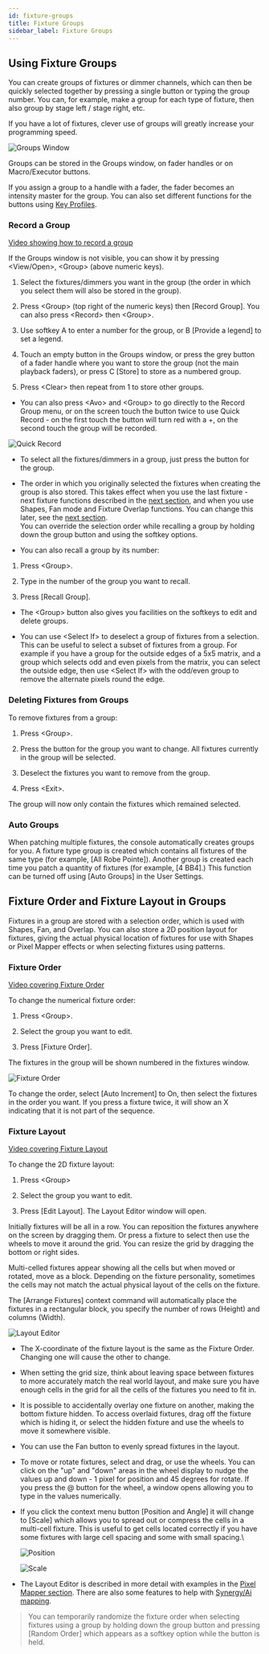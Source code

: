 ```yaml
---
id: fixture-groups
title: Fixture Groups
sidebar_label: Fixture Groups
---
```


Using Fixture Groups
--------------------

You can create groups of fixtures or dimmer channels, which can then be
quickly selected together by pressing a single button or typing the
group number. You can, for example, make a group for each type of
fixture, then also group by stage left / stage right, etc.

If you have a lot of fixtures, clever use of groups will greatly
increase your programming speed.

![Groups Window](/docs/images/image166.png)

Groups can be stored in the Groups window, on fader handles or on
Macro/Executor buttons.

If you assign a group to a handle with a fader, the fader becomes an
intensity master for the group. You can also set different functions for
the buttons using [Key Profiles](../system-settings/key-profiles.md).

### Record a Group

[Video showing how to record a group](https://youtu.be/E8QxOKT5TCA?t=20)

If the Groups window is not visible, you can show it by pressing
\<View/Open\>, \<Group\> (above numeric keys).

1. Select the fixtures/dimmers you want in the group (the order in
which you select them will also be stored in the group).

2. Press \<Group\> (top right of the numeric keys) then \[Record
Group\]. You can also press \<Record\> then \<Group\>.

3. Use softkey A to enter a number for the group, or B \[Provide a
legend\] to set a legend.

4. Touch an empty button in the Groups window, or press the grey button
of a fader handle where you want to store the group (not the main
playback faders), or press C \[Store\] to store as a numbered group.

5. Press \<Clear\> then repeat from 1 to store other groups.

-   You can also press \<Avo\> and \<Group\> to go directly to the
    Record Group menu, or on the screen touch the button twice to use
    Quick Record - on the first touch the button will turn red with a
    +, on the second touch the group will be recorded.

![Quick Record](/docs/images/quick-record.png)

-   To select all the fixtures/dimmers in a group, just press the button
    for the group.

-   The order in which you originally selected the fixtures when
    creating the group is also stored. This takes effect when you use
    the last fixture - next fixture functions described in the [next section](../controlling-fixtures/fixture-groups.md#fixture-order-and-fixture-layout-in-groups), and when you use Shapes, Fan mode and Fixture Overlap
    functions. You can change this later, see the [next section](../controlling-fixtures/fixture-groups.md#fixture-order-and-fixture-layout-in-groups).\
    You can override the selection order while recalling a group by
    holding down the group button and using the softkey options.

-   You can also recall a group by its number:

1. Press \<Group\>.

2. Type in the number of the group you want to recall.

3. Press \[Recall Group\].

-   The \<Group\> button also gives you facilities on the softkeys to
    edit and delete groups.

-   You can use \<Select If\> to deselect a group of fixtures from a
    selection. This can be useful to select a subset of fixtures from a
    group. For example if you have a group for the outside edges of a
    5x5 matrix, and a group which selects odd and even pixels from the
    matrix, you can select the outside edge, then use \<Select If\> with
    the odd/even group to remove the alternate pixels round the edge.

### Deleting Fixtures from Groups

To remove fixtures from a group:

1. Press \<Group\>.

2. Press the button for the group you want to change. All fixtures
currently in the group will be selected.

3. Deselect the fixtures you want to remove from the group.

4. Press \<Exit\>.

The group will now only contain the fixtures which remained selected.

### Auto Groups

When patching multiple fixtures, the console automatically creates
groups for you. A fixture type group is created which contains all
fixtures of the same type (for example, \[All Robe Pointe\]). Another
group is created each time you patch a quantity of fixtures (for
example, \[4 BB4\].) This function can be turned off using \[Auto
Groups\] in the User Settings.

Fixture Order and Fixture Layout in Groups
------------------------------------------

Fixtures in a group are stored with a selection order, which is used
with Shapes, Fan, and Overlap. You can also store a 2D position layout
for fixtures, giving the actual physical location of fixtures for use
with Shapes or Pixel Mapper effects or when selecting fixtures using
patterns.

### Fixture Order

[Video covering Fixture Order](https://youtu.be/2TqYjvGoGXQ?t=20)

To change the numerical fixture order:

1. Press \<Group\>.

2. Select the group you want to edit.

3. Press \[Fixture Order\].

The fixtures in the group will be shown numbered in the fixtures window.

![Fixture Order](/docs/images/image167.png)

To change the order, select \[Auto Increment\] to On, then select the
fixtures in the order you want. If you press a fixture twice, it will
show an X indicating that it is not part of the sequence.

### Fixture Layout

[Video covering Fixture Layout](https://youtu.be/9S5nQmVpPNs?t=20)

To change the 2D fixture layout:

1. Press \<Group\>

2. Select the group you want to edit.

3. Press \[Edit Layout\]. The Layout Editor window will open.

Initially fixtures will be all in a row. You can reposition the fixtures
anywhere on the screen by dragging them. Or press a fixture to select
then use the wheels to move it around the grid. You can resize the grid
by dragging the bottom or right sides.

Multi-celled fixtures appear showing all the cells but when moved or
rotated, move as a block. Depending on the fixture personality,
sometimes the cells may not match the actual physical layout of the
cells on the fixture.

The \[Arrange Fixtures\] context command will automatically place the
fixtures in a rectangular block, you specify the number of rows (Height)
and columns (Width).

![Layout Editor](/docs/images/image168.png)

-   The X-coordinate of the fixture layout is the same as the Fixture
    Order. Changing one will cause the other to change.

-   When setting the grid size, think about leaving space between
    fixtures to more accurately match the real world layout, and make
    sure you have enough cells in the grid for all the cells of the
    fixtures you need to fit in.

-   It is possible to accidentally overlay one fixture on another,
    making the bottom fixture hidden. To access overlaid fixtures, drag
    off the fixture which is hiding it, or select the hidden fixture and
    use the wheels to move it somewhere visible.

-   You can use the Fan button to evenly spread fixtures in the layout.

-   To move or rotate fixtures, select and drag, or use the wheels. You
    can click on the "up" and "down" areas in the wheel display to nudge
    the values up and down - 1 pixel for position and 45 degrees for
    rotate. If you press the @ button for the wheel, a window opens
    allowing you to type in the values numerically.

-   If you click the context menu button \[Position and Angle\] it will
    change to \[Scale\] which allows you to spread out or compress the
    cells in a multi-cell fixture. This is useful to get cells located
    correctly if you have some fixtures with large cell spacing and some
    with small spacing.\

    ![Position](/docs/images/image169.png)

    ![Scale](/docs/images/image170.png)

-   The Layout Editor is described in more detail with examples in the
    [Pixel Mapper section](../effects/pixel-mapper.md). There are also some features
    to help with [Synergy/Ai mapping](../synergy/operating-synergy.md#layout-editor-with-ai-server).

> You can temporarily randomize the fixture order when selecting fixtures using a group by holding down the group button and pressing \[Random Order\] which appears as a softkey option while the button is held.
